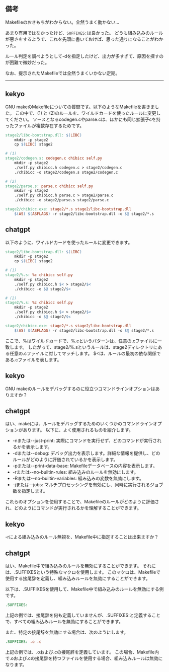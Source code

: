 ## 備考

Makefileのおきもちがわからない。全然うまく動かない...

あまり有用ではなかったけど、`SUFFIXES:`は良かった。
どうも組み込みのルールが悪さをするようで、これを先頭に書いておけば、思った通りになることがわかった。

ルール判定を調べようとして-dを指定したけど、出力が多すぎて、原因を探すのが困難で微妙だった。

なお、提示されたMakefileでは全然うまくいかない定期。

----

## kekyo

GNU makeのMakefileについての質問です。以下のようなMakefileを書きました。
この中で、(1) と (2)のルールを、ワイルドカードを使ったルールに変更してください。
ソースとなるcodegen.cやparse.cは、ほかにも同じ拡張子cを持ったファイルが複数存在するためです。

```makefile
stage2/libc-bootstrap.dll: $(LIBC)
	mkdir -p stage2
	cp $(LIBC) stage2

# (1)
stage2/codegen.s: codegen.c chibicc self.py
	mkdir -p stage2
	./self.py chibicc.h codegen.c > stage2/codegen.c
	./chibicc -o stage2/codegen.s stage2/codegen.c

# (2)
stage2/parse.s: parse.c chibicc self.py
	mkdir -p stage2
	./self.py chibicc.h parse.c > stage2/parse.c
	./chibicc -o stage2/parse.s stage2/parse.c

stage2/chibicc.exe: stage2/*.s stage2/libc-bootstrap.dll
	$(AS) $(ASFLAGS) -r stage2/libc-bootstrap.dll -o $@ stage2/*.s
```

## chatgpt

以下のように、ワイルドカードを使ったルールに変更できます。

```makefile
stage2/libc-bootstrap.dll: $(LIBC)
	mkdir -p stage2
	cp $(LIBC) stage2

# (1)
stage2/%.s: %c chibicc self.py
	mkdir -p stage2
	./self.py chibicc.h $< > stage2/$<
	./chibicc -o $@ stage2/$<

# (2)
stage2/%.s: %c chibicc self.py
	mkdir -p stage2
	./self.py chibicc.h $< > stage2/$<
	./chibicc -o $@ stage2/$<

stage2/chibicc.exe: stage2/*.s stage2/libc-bootstrap.dll
	$(AS) $(ASFLAGS) -r stage2/libc-bootstrap.dll -o $@ stage2/*.s
```

ここで、%はワイルドカードで、%.cというパターンは、任意の.cファイルに一致します。
したがって、stage2/%.sというルールは、stage2ディレクトリにある任意の.cファイルに対してマッチします。
$<は、ルールの最初の依存関係である.cファイルを表します。

## kekyo

GNU makeのルールをデバッグするのに役立つコマンドラインオプションはありますか？

## chatgpt

はい、makeには、ルールをデバッグするためのいくつかのコマンドラインオプションがあります。
以下に、よく使用されるものを紹介します。

* -nまたは--just-print: 実際にコマンドを実行せず、どのコマンドが実行されるかを表示します。
* -dまたは--debug: デバッグ出力を表示します。詳細な情報を提供し、どのルールがどのように評価されているかを表示します。
* -pまたは--print-data-base: Makefileデータベースの内容を表示します。
* -rまたは--no-builtin-rules: 組み込みのルールを無効にします。
* -Rまたは--no-builtin-variables: 組み込みの変数を無効にします。
* -jまたは--jobs: マルチプロセッシングを有効にし、同時に実行されるジョブ数を指定します。

これらのオプションを使用することで、Makefileのルールがどのように評価され、どのようにコマンドが実行されるかを理解することができます。

## kekyo

-rによる組み込みのルール無視を、Makefile中に指定することは出来ますか？

## chatgpt

はい、Makefile中で組み込みのルールを無効にすることができます。
それには、.SUFFIXESという特殊なマクロを使用します。
このマクロは、Makefileで使用する接尾辞を定義し、組み込みルールを無効にすることができます。

以下は、.SUFFIXESを使用して、Makefile中で組み込みのルールを無効にする例です。

```makefile
.SUFFIXES:
```

上記の例では、接尾辞を何も定義していませんが、.SUFFIXES:と定義することで、すべての組み込みルールを無効にすることができます。

また、特定の接尾辞を無効にする場合は、次のようにします。

```makefile
.SUFFIXES: .o .c
```

上記の例では、.oおよび.cの接尾辞を定義しています。
この場合、Makefile内で.oおよび.cの接尾辞を持つファイルを使用する場合、組み込みルールは無効になります。

